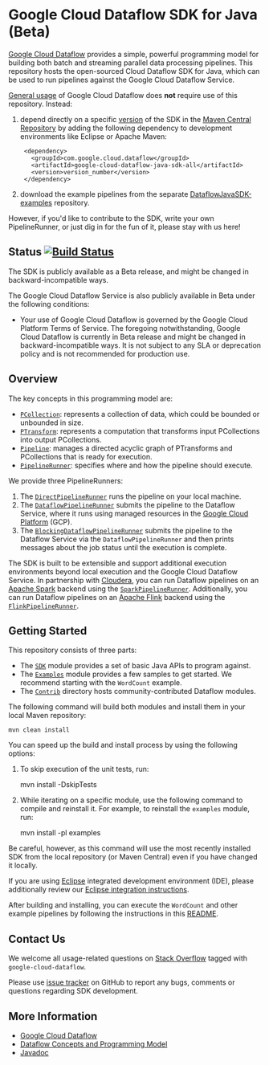 # Google Cloud Dataflow SDK for Java (Beta)

[Google Cloud Dataflow](https://cloud.google.com/dataflow/) provides a simple,
powerful programming model for building both batch and streaming parallel data
processing pipelines. This repository hosts the open-sourced Cloud Dataflow SDK
for Java, which can be used to run pipelines against the Google Cloud Dataflow
Service.

[General usage](https://cloud.google.com/dataflow/getting-started) of Google
Cloud Dataflow does **not** require use of this repository. Instead:

1. depend directly on a specific
[version](https://cloud.google.com/dataflow/release-notes/java) of the SDK in the
[Maven Central Repository](http://search.maven.org/#search%7Cga%7C1%7Cg%3A%22com.google.cloud.dataflow%22)
by adding the following dependency to development
environments like Eclipse or Apache Maven:

        <dependency>
          <groupId>com.google.cloud.dataflow</groupId>
          <artifactId>google-cloud-dataflow-java-sdk-all</artifactId>
          <version>version_number</version>
        </dependency>

1. download the example pipelines from the separate
[DataflowJavaSDK-examples](https://github.com/GoogleCloudPlatform/DataflowJavaSDK-examples)
repository.

However, if you'd like to contribute to the SDK, write your own PipelineRunner,
or just dig in for the fun of it, please stay with us here!

## Status [![Build Status](https://travis-ci.org/GoogleCloudPlatform/DataflowJavaSDK.svg?branch=master)](https://travis-ci.org/GoogleCloudPlatform/DataflowJavaSDK)

The SDK is publicly available as a Beta release, and might be changed in
backward-incompatible ways.

The Google Cloud Dataflow Service is also publicly available in Beta under the
following conditions:

* Your use of Google Cloud Dataflow is governed by the Google Cloud Platform
  Terms of Service. The foregoing   notwithstanding, Google Cloud Dataflow is
  currently in Beta release and might be changed in backward-incompatible ways.
  It is not subject to any SLA or deprecation policy and is not recommended for
  production use.

## Overview

The key concepts in this programming model are:

* [`PCollection`](https://github.com/GoogleCloudPlatform/DataflowJavaSDK/blob/master/sdk/src/main/java/com/google/cloud/dataflow/sdk/values/PCollection.java):
represents a collection of data, which could be bounded or unbounded in size.
* [`PTransform`](https://github.com/GoogleCloudPlatform/DataflowJavaSDK/blob/master/sdk/src/main/java/com/google/cloud/dataflow/sdk/transforms/PTransform.java):
represents a computation that transforms input PCollections into output
PCollections.
* [`Pipeline`](https://github.com/GoogleCloudPlatform/DataflowJavaSDK/blob/master/sdk/src/main/java/com/google/cloud/dataflow/sdk/Pipeline.java):
manages a directed acyclic graph of PTransforms and PCollections that is ready
for execution.
* [`PipelineRunner`](https://github.com/GoogleCloudPlatform/DataflowJavaSDK/blob/master/sdk/src/main/java/com/google/cloud/dataflow/sdk/runners/PipelineRunner.java):
specifies where and how the pipeline should execute.

We provide three PipelineRunners:

  1. The [`DirectPipelineRunner`](https://github.com/GoogleCloudPlatform/DataflowJavaSDK/blob/master/sdk/src/main/java/com/google/cloud/dataflow/sdk/runners/DirectPipelineRunner.java)
runs the pipeline on your local machine.
  2. The [`DataflowPipelineRunner`](https://github.com/GoogleCloudPlatform/DataflowJavaSDK/blob/master/sdk/src/main/java/com/google/cloud/dataflow/sdk/runners/DataflowPipelineRunner.java)
submits the pipeline to the Dataflow Service, where it runs using managed
resources in the [Google Cloud Platform](https://cloud.google.com) (GCP).
  3. The [`BlockingDataflowPipelineRunner`](https://github.com/GoogleCloudPlatform/DataflowJavaSDK/blob/master/sdk/src/main/java/com/google/cloud/dataflow/sdk/runners/BlockingDataflowPipelineRunner.java)
submits the pipeline to the Dataflow Service via the `DataflowPipelineRunner`
and then prints messages about the job status until the execution is complete.

The SDK is built to be extensible and support additional execution environments
beyond local execution and the Google Cloud Dataflow Service. In partnership
with [Cloudera](https://www.cloudera.com/), you can run Dataflow pipelines on
an [Apache Spark](https://spark.apache.org/) backend using the
[`SparkPipelineRunner`](https://github.com/cloudera/spark-dataflow).
Additionally, you can run Dataflow pipelines on an
[Apache Flink](https://flink.apache.org/) backend using the
[`FlinkPipelineRunner`](https://github.com/dataArtisans/flink-dataflow).

## Getting Started

This repository consists of three parts:

* The [`SDK`](https://github.com/GoogleCloudPlatform/DataflowJavaSDK/blob/master/sdk)
module provides a set of basic Java APIs to program against.
* The [`Examples`](https://github.com/GoogleCloudPlatform/DataflowJavaSDK/blob/master/examples)
module provides a few samples to get started. We recommend starting with the
`WordCount` example.
* The [`Contrib`](https://github.com/GoogleCloudPlatform/DataflowJavaSDK/blob/master/contrib)
directory hosts community-contributed Dataflow modules.

The following command will build both modules and install them in your local
Maven repository:

    mvn clean install

You can speed up the build and install process by using the following options:

  1. To skip execution of the unit tests, run:

        mvn install -DskipTests

  2. While iterating on a specific module, use the following command to compile
  and reinstall it. For example, to reinstall the `examples` module, run:

        mvn install -pl examples

  Be careful, however, as this command will use the most recently installed SDK
  from the local repository (or Maven Central) even if you have changed it
  locally.

If you are using [Eclipse](https://eclipse.org/) integrated development
environment (IDE), please additionally review our
[Eclipse integration instructions](https://github.com/GoogleCloudPlatform/DataflowJavaSDK/blob/master/eclipse/README.md).

After building and installing, you can execute the `WordCount` and other
example pipelines by following the instructions in this
[README](https://github.com/GoogleCloudPlatform/DataflowJavaSDK/blob/master/examples/README.md).

## Contact Us

We welcome all usage-related questions on [Stack Overflow](http://stackoverflow.com/questions/tagged/google-cloud-dataflow)
tagged with `google-cloud-dataflow`.

Please use [issue tracker](https://github.com/GoogleCloudPlatform/DataflowJavaSDK/issues)
on GitHub to report any bugs, comments or questions regarding SDK development.

## More Information

* [Google Cloud Dataflow](https://cloud.google.com/dataflow/)
* [Dataflow Concepts and Programming Model](https://cloud.google.com/dataflow/model/programming-model)
* [Javadoc](https://cloud.google.com/dataflow/java-sdk/JavaDoc/index)
